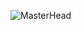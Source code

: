 ![MasterHead](https://res.cloudinary.com/ashtext/image/upload/c_fit,h_400,w_1500/v1657613407/mern-stack-dev-online_yxctbj.jpg)
